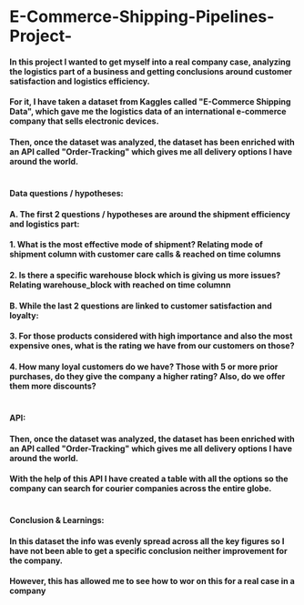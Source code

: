 # E-Commerce-Shipping-Pipelines-Project-

#### In this project I wanted to get myself into a real company case, analyzing the logistics part of a business and getting conclusions around customer satisfaction and logistics efficiency.
#### For it, I have taken a dataset from Kaggles called "E-Commerce Shipping Data", which gave me the logistics data of an international e-commerce company that sells electronic devices.
#### Then, once the dataset was analyzed, the dataset has been enriched with an API called "Order-Tracking" which gives me all delivery options I have around the world.
#
#### **Data questions / hypotheses:**
#### A. The first 2 questions / hypotheses are around the shipment efficiency and logistics part:
#### 1. What is the most effective mode of shipment? Relating mode of shipment column with customer care calls & reached on time columns
#### 2. Is there a specific warehouse block which is giving us more issues? Relating warehouse_block with reached on time columnn 
#### B. While the last 2 questions are linked to customer satisfaction and loyalty: 
#### 3. For those products considered with high importance and also the most expensive ones, what is the rating we have from our customers on those?
#### 4. How many loyal customers do we have? Those with 5 or more prior purchases, do they give the company a higher rating? Also, do we offer them more discounts?
#
#### **API:**
#### Then, once the dataset was analyzed, the dataset has been enriched with an API called "Order-Tracking" which gives me all delivery options I have around the world.
#### With the help of this API I have created a table with all the options so the company can search for courier companies across the entire globe. 
#
#### **Conclusion & Learnings:**
#### In this dataset the info was evenly spread across all the key figures so I have not been able to get a specific conclusion neither improvement for the company.
#### However, this has allowed me to see how to wor on this for a real case in a company